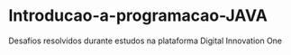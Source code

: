 # Introducao-a-programacao-JAVA
Desafios resolvidos durante estudos na plataforma Digital Innovation One
